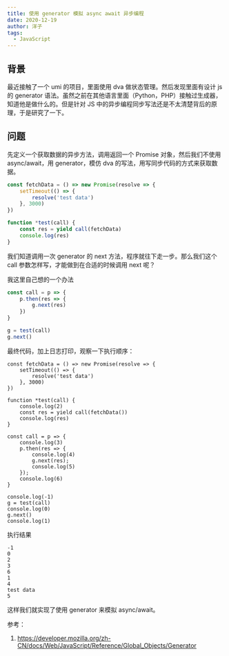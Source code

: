 ```yaml
---
title: 使用 generator 模拟 async await 异步编程
date: 2020-12-19
author: 洋子
tags:
  - JavaScript
---
```


## 背景
最近接触了一个 umi 的项目，里面使用 dva 做状态管理。然后发现里面有设计 js 的 generator 语法。虽然之前在其他语言里面（Python，PHP）接触过生成器，知道他是做什么的。但是针对 JS 中的异步编程同步写法还是不太清楚背后的原理，于是研究了一下。

## 问题
先定义一个获取数据的异步方法，调用返回一个 Promise 对象，然后我们不使用 async/await，用 generator，模仿 dva 的写法，用写同步代码的方式来获取数据。
```js
const fetchData = () => new Promise(resolve => {
    setTimeout(() => {
        resolve('test data')
    }, 3000)
})

function *test(call) {
    const res = yield call(fetchData)
    console.log(res)
}
```

我们知道调用一次 generator 的 next 方法，程序就往下走一步。那么我们这个 call 参数怎样写，才能做到在合适的时候调用 next 呢？

我这里自己想的一个办法

```js
const call = p => {
    p.then(res => {
        g.next(res)
    })
}

g = test(call)
g.next()
```

最终代码，加上日志打印，观察一下执行顺序：
```
const fetchData = () => new Promise(resolve => {
    setTimeout(() => {
        resolve('test data')
    }, 3000)
})

function *test(call) {
    console.log(2)
    const res = yield call(fetchData())
    console.log(res)
}

const call = p => {
    console.log(3)
    p.then(res => {
        console.log(4)
        g.next(res);
        console.log(5)
    });
    console.log(6)
}

console.log(-1)
g = test(call)
console.log(0)
g.next()
console.log(1)
```

执行结果
```
-1
0
2
3
6
1
4
test data
5
```

这样我们就实现了使用 generator 来模拟 async/await。

参考：
1. https://developer.mozilla.org/zh-CN/docs/Web/JavaScript/Reference/Global_Objects/Generator
